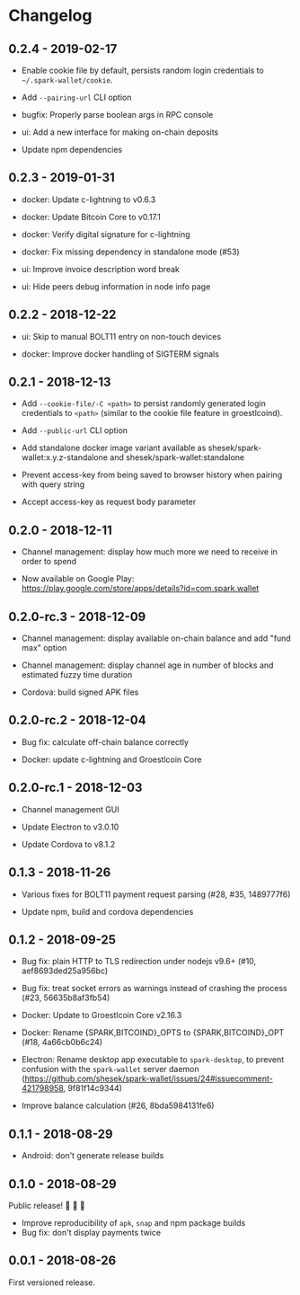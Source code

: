 # Changelog

## 0.2.4 - 2019-02-17

- Enable cookie file by default, persists random login credentials to `~/.spark-wallet/cookie`.

- Add `--pairing-url` CLI option

- bugfix: Properly parse boolean args in RPC console

- ui: Add a new interface for making on-chain deposits

- Update npm dependencies

## 0.2.3 - 2019-01-31

- docker: Update c-lightning to v0.6.3

- docker: Update Bitcoin Core to v0.17.1

- docker: Verify digital signature for c-lightning

- docker: Fix missing dependency in standalone mode (#53)

- ui: Improve invoice description word break

- ui: Hide peers debug information in node info page


## 0.2.2 - 2018-12-22

- ui: Skip to manual BOLT11 entry on non-touch devices

- docker: Improve docker handling of SIGTERM signals

## 0.2.1 - 2018-12-13

- Add `--cookie-file/-C <path>` to persist randomly generated login credentials to `<path>`
  (similar to the cookie file feature in groestlcoind).

- Add `--public-url` CLI option

- Add standalone docker image variant available as
  shesek/spark-wallet:x.y.z-standalone and shesek/spark-wallet:standalone

- Prevent access-key from being saved to browser history when pairing with query string

- Accept access-key as request body parameter

## 0.2.0 - 2018-12-11

- Channel management: display how much more we need to receive in order to spend

- Now available on Google Play: https://play.google.com/store/apps/details?id=com.spark.wallet

## 0.2.0-rc.3 - 2018-12-09

- Channel management: display available on-chain balance and add "fund max" option

- Channel management: display channel age in number of blocks and estimated fuzzy time duration

- Cordova: build signed APK files

## 0.2.0-rc.2 - 2018-12-04

- Bug fix: calculate off-chain balance correctly

- Docker: update c-lightning and Groestlcoin Core

## 0.2.0-rc.1 - 2018-12-03

- Channel management GUI

- Update Electron to v3.0.10

- Update Cordova to v8.1.2

## 0.1.3 - 2018-11-26

- Various fixes for BOLT11 payment request parsing (#28, #35, 1489777f6)

- Update npm, build and cordova dependencies

## 0.1.2 - 2018-09-25

- Bug fix: plain HTTP to TLS redirection under nodejs v9.6+ (#10, aef8693ded25a956bc)

- Bug fix: treat socket errors as warnings instead of crashing the process (#23, 56635b8af3fb54)

- Docker: Update to Groestlcoin Core v2.16.3

- Docker: Rename {SPARK,BITCOIND}_OPTS to {SPARK,BITCOIND}_OPT (#18, 4a66cb0b6c24)

- Electron: Rename desktop app executable to `spark-desktop`, to prevent confusion with the `spark-wallet` server daemon
  (https://github.com/shesek/spark-wallet/issues/24#issuecomment-421798958, 9f81f14c9344)

- Improve balance calculation (#26, 8bda5984131fe6)

## 0.1.1 - 2018-08-29

- Android: don't generate release builds

## 0.1.0 - 2018-08-29

Public release! 🎇 🎉 🎈

- Improve reproducibility of `apk`, `snap` and npm package builds
- Bug fix: don't display payments twice

## 0.0.1 - 2018-08-26

First versioned release.
